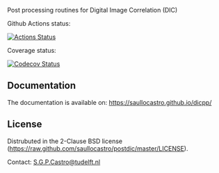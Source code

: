 Post processing routines for Digital Image Correlation (DIC)

Github Actions status:

[![Actions Status](https://github.com/saullocastro/postdic/workflows/pytest/badge.svg)](https://github.com/saullocastro/postdic/actions)

Coverage status:

[![Codecov Status](https://codecov.io/gh/saullocastro/dicpp/branch/master/graph/badge.svg?token=9DL3BYE18U)](https://codecov.io/gh/saullocastro/dicpp)

Documentation
-------------

The documentation is available on: https://saullocastro.github.io/dicpp/

License
-------
Distrubuted in the 2-Clause BSD license (https://raw.github.com/saullocastro/postdic/master/LICENSE).

Contact: S.G.P.Castro@tudelft.nl

